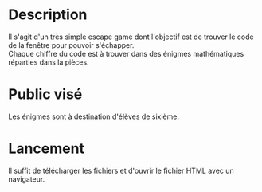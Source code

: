 # Description

Il s'agit d'un très simple escape game dont l'objectif est de trouver le code de la fenêtre pour pouvoir s'échapper.\
Chaque chiffre du code est à trouver dans des énigmes mathématiques réparties dans la pièces.

# Public visé

Les énigmes sont à destination d'élèves de sixième.

# Lancement

Il suffit de télécharger les fichiers et d'ouvrir le fichier HTML avec un navigateur.

